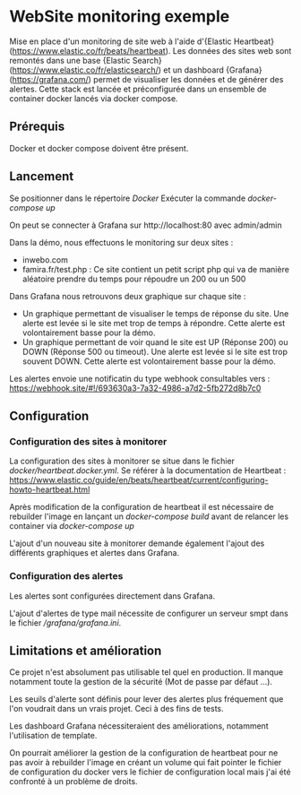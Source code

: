 # WebSite monitoring exemple

Mise en place d'un monitoring de site web à l'aide d'{Elastic Heartbeat}(https://www.elastic.co/fr/beats/heartbeat). Les données des sites web sont remontés dans une base {Elastic Search}(https://www.elastic.co/fr/elasticsearch/) et un dashboard {Grafana}(https://grafana.com/) permet de visualiser les données et de générer des alertes.
Cette stack est lancée et préconfigurée dans un ensemble de container docker lancés via docker compose.

## Prérequis

Docker et docker compose doivent être présent.

## Lancement

Se positionner dans le répertoire *Docker*
Exécuter la commande *docker-compose up*

On peut se connecter à Grafana sur http://localhost:80 avec admin/admin

Dans la démo, nous effectuons le monitoring sur deux sites :
- inwebo.com
- famira.fr/test.php : Ce site contient un petit script php qui va de manière aléatoire prendre du temps pour répoudre un 200 ou un 500

Dans Grafana nous retrouvons deux graphique sur chaque site :
- Un graphique permettant de visualiser le temps de réponse du site. Une alerte est levée si le site met trop de temps à répondre. Cette alerte est volontairement basse pour la démo.
- Un graphique permettant de voir quand le site est UP (Réponse 200) ou DOWN (Réponse 500 ou timeout). Une alerte est levée si le site est trop souvent DOWN. Cette alerte est volontairement basse pour la démo.

Les alertes envoie une notificatin du type webhook consultables vers : https://webhook.site/#!/693630a3-7a32-4986-a7d2-5fb272d8b7c0

## Configuration

### Configuration des sites à monitorer

La configuration des sites à monitorer se situe dans le fichier *docker/heartbeat.docker.yml*. Se référer à la documentation de Heartbeat : https://www.elastic.co/guide/en/beats/heartbeat/current/configuring-howto-heartbeat.html

Après modification de la configuration de heartbeat il est nécessaire de rebuilder l'image en lançant un *docker-compose build* avant de relancer les container via *docker-compose up*

L'ajout d'un nouveau site à monitorer demande également l'ajout des différents graphiques et alertes dans Grafana.

### Configuration des alertes

Les alertes sont configurées directement dans Grafana.

L'ajout d'alertes de type mail nécessite de configurer un serveur smpt dans le fichier */grafana/grafana.ini*.

## Limitations et amélioration

Ce projet n'est absolument pas utilisable tel quel en production. Il manque notamment toute la gestion de la sécurité (Mot de passe par défaut ...).

Les seuils d'alerte sont définis pour lever des alertes plus fréquement que l'on voudrait dans un vrais projet. Ceci à des fins de tests.

Les dashboard Grafana nécessiteraient des améliorations, notamment l'utilisation de template.

On pourrait améliorer la gestion de la configuration de heartbeat pour ne pas avoir à rebuilder l'image en créant un volume qui fait pointer le fichier de configuration du docker vers le fichier de configuration local mais j'ai été confronté à un problème de droits.


